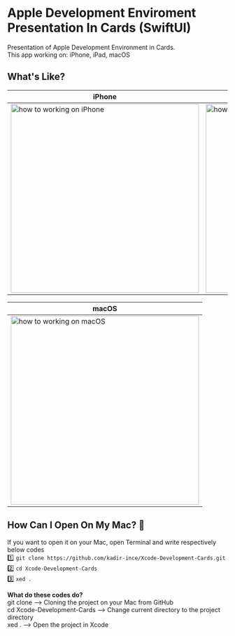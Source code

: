 # Apple Development Enviroment Presentation In Cards (SwiftUI)
Presentation of Apple Development Environment in Cards. <br>
This app working on: iPhone, iPad, macOS
## What's Like?


  
| iPhone                                                                                                                       | iPad                                                                                                                           
|------------------------------------------------------------------------------------------------------------------------------|------------------------------------------------------------------------------------------------------------------------------|
| <img height=430 src="https://github.com/kadir-ince/Xcode-Development-Cards/blob/master/whatIs.gif" alt="how to working on iPhone"> | <img height=430 src="https://github.com/kadir-ince/Xcode-Development-Cards/blob/master/ipad.gif" alt="how to working on iPad"> |

<center > 

| macOS |
| -- |
|  <img height=430 src="https://github.com/kadir-ince/Xcode-Development-Cards/blob/master/desktop.gif" alt="how to working on macOS"> | 

</center>
  
  
## How Can I Open On My Mac?  🔨

If you want to open it on your Mac, open Terminal and write respectively below codes
<br>
1️⃣ ``` git clone https://github.com/kadir-ince/Xcode-Development-Cards.git ```  <br>
2️⃣ ``` cd Xcode-Development-Cards ``` <br>
3️⃣ ``` xed . ``` <br>

<b>What do these codes do?</b>  <br>
git clone --> Cloning the project on your Mac from GitHub <br>
cd  Xcode-Development-Cards --> Change current directory to the project directory <br>
xed . --> Open the project in Xcode <br>


